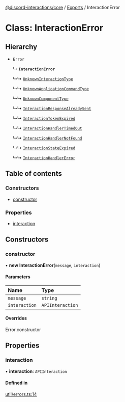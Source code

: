 [@discord-interactions/core](../README.md) / [Exports](../modules.md) / InteractionError

# Class: InteractionError

## Hierarchy

- `Error`

  ↳ **`InteractionError`**

  ↳↳ [`UnknownInteractionType`](UnknownInteractionType.md)

  ↳↳ [`UnknownApplicationCommandType`](UnknownApplicationCommandType.md)

  ↳↳ [`UnknownComponentType`](UnknownComponentType.md)

  ↳↳ [`InteractionResponseAlreadySent`](InteractionResponseAlreadySent.md)

  ↳↳ [`InteractionTokenExpired`](InteractionTokenExpired.md)

  ↳↳ [`InteractionHandlerTimedOut`](InteractionHandlerTimedOut.md)

  ↳↳ [`InteractionHandlerNotFound`](InteractionHandlerNotFound.md)

  ↳↳ [`InteractionStateExpired`](InteractionStateExpired.md)

  ↳↳ [`InteractionHandlerError`](InteractionHandlerError.md)

## Table of contents

### Constructors

- [constructor](InteractionError.md#constructor)

### Properties

- [interaction](InteractionError.md#interaction)

## Constructors

### constructor

• **new InteractionError**(`message`, `interaction`)

#### Parameters

| Name | Type |
| :------ | :------ |
| `message` | `string` |
| `interaction` | `APIInteraction` |

#### Overrides

Error.constructor

## Properties

### interaction

• **interaction**: `APIInteraction`

#### Defined in

[util/errors.ts:14](https://github.com/ssMMiles/discord-interactions/blob/aef28b7/packages/core/src/util/errors.ts#L14)
